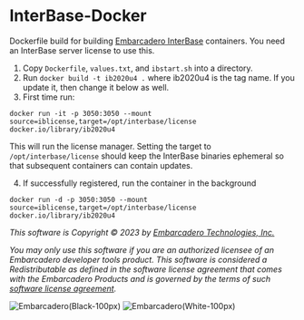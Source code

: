 # InterBase-Docker
Dockerfile build for building [Embarcadero InterBase](https://interbase.com/) containers. You need an InterBase server license to use this.

1. Copy `Dockerfile`, `values.txt`, and `ibstart.sh` into a directory.
2. Run `docker build -t ib2020u4 .` where ib2020u4 is the tag name. If you update it, then change it below as well.
3. First time run:
```
docker run -it -p 3050:3050 --mount source=iblicense,target=/opt/interbase/license  docker.io/library/ib2020u4
```
This will run the license manager. Setting the target to `/opt/interbase/license` should keep the InterBase binaries ephemeral so that subsequent containers can contain updates.

4. If successfully registered, run the container in the background
```
docker run -d -p 3050:3050 --mount source=iblicense,target=/opt/interbase/license  docker.io/library/ib2020u4
```

_This software is Copyright &copy; 2023 by [Embarcadero Technologies, Inc.](https://www.embarcadero.com/)_

_You may only use this software if you are an authorized licensee of an Embarcadero developer tools product. This software is considered a Redistributable as defined in the software license agreement that comes with the Embarcadero Products and is governed by the terms of such [software license agreement](https://www.embarcadero.com/products/rad-studio/rad-studio-eula)._

![Embarcadero(Black-100px)](https://user-images.githubusercontent.com/821930/211648635-c0db6930-120c-4456-a7ea-dc7612f01451.png#gh-light-mode-only)
![Embarcadero(White-100px)](https://user-images.githubusercontent.com/821930/211649057-7f1f1f07-a79f-44d4-8fc1-87c819386ec6.png#gh-dark-mode-only)